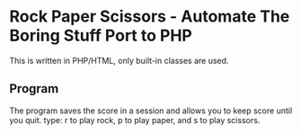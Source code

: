 # Rock Paper Scissors - Automate The Boring Stuff Port to PHP
This is written in PHP/HTML, only built-in classes are used.

## Program
The program saves the score in a session and allows you to keep score until you quit.
type: r to play rock, p to play paper, and s to play scissors.

